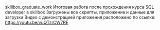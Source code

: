 skillbox_graduate_work
Итоговая работа после прохождения курса SQL developer в skillbox 
Загружены все скрипты, приложение и данные для загрузки
Видео с демонстрацией приложения расположено по ссылке: https://youtu.be/vuQTzrCW7RE
